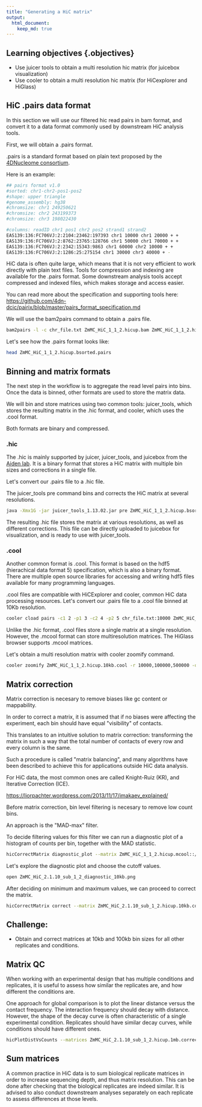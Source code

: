 ```yaml
---
title: "Generating a HiC matrix"
output: 
  html_document:
    keep_md: true
---
```




## Learning objectives {.objectives}
- Use juicer tools to obtain a multi resolution hic matrix (for juicebox visualization)
- Use cooler to obtain a multi resolution hic matrix (for HiCexplorer and HiGlass)

## HiC .pairs data format

In this section we will use our filtered hic read pairs in bam format, and convert it to a  data format commonly used by downstream HiC analysis tools. 

First, we will obtain a .pairs format. 

.pairs is a standard format based on plain text proposed by the [4DNucleome consortium](https://commonfund.nih.gov/4dnucleome). 

Here is an example: 


```bash
## pairs format v1.0
#sorted: chr1-chr2-pos1-pos2
#shape: upper triangle
#genome_assembly: hg38
#chromsize: chr1 249250621
#chromsize: chr2 243199373
#chromsize: chr3 198022430

#columns: readID chr1 pos1 chr2 pos2 strand1 strand2
EAS139:136:FC706VJ:2:2104:23462:197393 chr1 10000 chr1 20000 + +
EAS139:136:FC706VJ:2:8762:23765:128766 chr1 50000 chr1 70000 + +
EAS139:136:FC706VJ:2:2342:15343:9863 chr1 60000 chr2 10000 + +
EAS139:136:FC706VJ:2:1286:25:275154 chr1 30000 chr3 40000 + -

```

HiC data is often quite large, which means that it is not very efficient to work directly with plain text files. Tools for compression and indexing are available for the .pairs format. Some downstream analysis tools accept compressed and indexed files, which makes storage and access easier.

You can read more about the specification and supporting tools here:
https://github.com/4dn-dcic/pairix/blob/master/pairs_format_specification.md

We will use the bam2pairs command to obtain a .pairs file.


```bash
bam2pairs -l -c chr_file.txt ZmMC_HiC_1_1_2.hicup.bam ZmMC_HiC_1_1_2.hicup
```

Let's see how the .pairs format looks like:


```bash
head ZmMC_HiC_1_1_2.hicup.bsorted.pairs
```

## Binning and matrix formats 

The next step in the workflow is to aggregate the read level pairs into bins. Once the data is binned, other formats are used to store the matrix data. 

We will bin and store matrices using two common tools: juicer_tools, which stores the resulting matrix in the .hic format, and cooler, which uses the .cool format. 

Both formats are binary and compressed.

### .hic

The .hic is mainly supported by juicer, juicer_tools, and juicebox from the [Aiden lab](https://github.com/aidenlab/juicer). It is a binary format that stores a HiC matrix with multiple bin sizes and corrections in a single file.

Let's convert our .pairs file to a .hic file. 

The juicer_tools pre command bins and corrects the HiC matrix at several resolutions.


```bash
java -Xmx1G -jar juicer_tools_1.13.02.jar pre ZmMC_HiC_1_1_2.hicup.bsorted.pairs ZmMC_HiC_1_1_2.hicup.hic chr_file.txt
```

The resulting .hic file stores the matrix at various resolutions, as well as different corrections. This file can be directly uploaded to juicebox for visualization, and is ready to use with juicer_tools.  

### .cool

Another common format is .cool. This format is based on the hdf5 (hierachical data format 5) specification, which is also a binary format. There are multiple open source libraries for accessing and writing hdf5 files available for many programming languages. 

.cool files are compatible with HiCExplorer and cooler, common HiC data processing resources. 
Let's convert our .pairs file to a .cool file binned at 10Kb resolution.


```bash
cooler cload pairs -c1 2 -p1 3 -c2 4 -p2 5 chr_file.txt:10000 ZmMC_HiC_1_1_2.hicup.bsorted.pairs ZmMC_HiC_1_1_2.hicup.10kb.cool
```

Unlike the .hic format, .cool files store a single matrix at a single resolution. However, the .mcool format can store multiresolution matrices. The HiGlass browser supports .mcool matrices.

Let's obtain a multi resolution matrix with cooler zoomify command.


```bash
cooler zoomify ZmMC_HiC_1_1_2.hicup.10kb.cool -r 10000,100000,500000 -o ZmMC_HiC_1_1_2.hicup.mcool
```


## Matrix correction

Matrix correction is necesary to remove biases like gc content or mappability.

In order to correct a matrix, it is assumed that if no biases were affecting the experiment, each bin should have equal "visibility" of contacts.

This translates to an intuitive solution to matrix correction: transforming the matrix in such a way that the total number of contacts of every row and every column is the same. 

Such a procedure is called "matrix balancing", and many algorithms have been described to achieve this for applications outside HiC data analysis.

For HiC data, the most common ones are called Knight-Ruiz (KR), and Iterative Correction (ICE). 

https://liorpachter.wordpress.com/2013/11/17/imakaev_explained/


Before matrix correction, bin level filtering is necesary to remove low count bins. 

An approach is the "MAD-max" filter.

To decide filtering values for this filter we can run a diagnostic plot of a histogram of counts per bin, together with the MAD statistic. 


```bash
hicCorrectMatrix diagnostic_plot --matrix ZmMC_HiC_1_1_2.hicup.mcool::/resolutions/10000 -o ZmMC_HiC_1_1_2_diagnostic_10kb.png
```

Let's explore the diagnostic plot and choose the cutoff values.


```bash
open ZmMC_HiC_2.1.10_sub_1_2_diagnostic_10kb.png
```

After deciding on minimum and maximum values, we can proceed to correct the matrix. 


```bash
hicCorrectMatrix correct --matrix ZmMC_HiC_2.1.10_sub_1_2.hicup.10kb.cool --correctionMethod ICE --outFileName ZmMC_HiC_2.1.10_sub_1_2.hicup.10kb.corrected.cool --filterThreshold -1 5

```

## Challenge:

- Obtain and correct matrices at 10kb and 100kb bin sizes for all other replicates and conditions.



## Matrix QC

When working with an experimental design that has multiple conditions and replicates, it is useful to assess how similar the replicates are, and how different the conditions are.

One approach for global comparison is to plot the linear distance versus the contact frequency. The interaction frequency should decay with distance. However, the shape of the decay curve is often characteristic of a single experimental condition. Replicates should have similar decay curves, while conditions should have different ones.


```bash
hicPlotDistVsCounts --matrices ZmMC_HiC_2.1.10_sub_1_2.hicup.1mb.corrected.cool -o plot_vs_counts.png 
```



## Sum matrices

A common practice in HiC data is to sum biological replicate matrices in order to increase sequencing depth, and thus matrix resolution. This can be done after checking that the biological replicates are indeed similar. It is advised to also conduct downstream analyses separately on each replicate to assess differences at those levels. 


```bash

```


